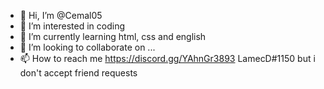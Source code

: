 - 👋 Hi, I’m @Cemal05
- 👀 I’m interested in coding
- 🌱 I’m currently learning html, css and english
- 💞️ I’m looking to collaborate on ...
- 📫 How to reach me https://discord.gg/YAhnGr3893 LamecD#1150 but i don't accept friend requests

<!---
Cemal05/Cemal05 is a ✨ special ✨ repository because its `README.md` (this file) appears on your GitHub profile.
You can click the Preview link to take a look at your changes.
--->
